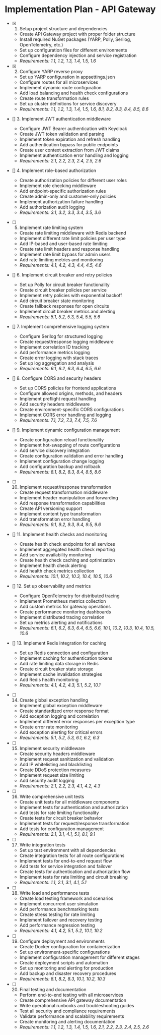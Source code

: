 # Implementation Plan - API Gateway

- [x] 1. Setup project structure and dependencies
  - Create API Gateway project with proper folder structure
  - Install required NuGet packages (YARP, Polly, Serilog, OpenTelemetry, etc.)
  - Set up configuration files for different environments
  - Configure dependency injection and service registration
  - _Requirements: 1.1, 1.2, 1.3, 1.4, 1.5, 1.6_

- [x] 2. Configure YARP reverse proxy
  - Set up YARP configuration in appsettings.json
  - Configure routes for all microservices
  - Implement dynamic route configuration
  - Add load balancing and health check configurations
  - Create route transformation rules
  - Set up cluster definitions for service discovery
  - _Requirements: 1.1, 1.2, 1.3, 1.4, 1.5, 1.6, 8.1, 8.2, 8.3, 8.4, 8.5, 8.6_

- [] 3. Implement JWT authentication middleware
  - Configure JWT Bearer authentication with Keycloak
  - Create JWT token validation and parsing
  - Implement token expiration and refresh handling
  - Add authentication bypass for public endpoints
  - Create user context extraction from JWT claims
  - Implement authentication error handling and logging
  - _Requirements: 2.1, 2.2, 2.3, 2.4, 2.5, 2.6_

- [] 4. Implement role-based authorization
  - Create authorization policies for different user roles
  - Implement role checking middleware
  - Add endpoint-specific authorization rules
  - Create admin-only and customer-only policies
  - Implement authorization failure handling
  - Add authorization audit logging
  - _Requirements: 3.1, 3.2, 3.3, 3.4, 3.5, 3.6_

- [ ] 5. Implement rate limiting system
  - Create rate limiting middleware with Redis backend
  - Implement different rate limit policies per user type
  - Add IP-based and user-based rate limiting
  - Create rate limit headers and response handling
  - Implement rate limit bypass for admin users
  - Add rate limiting metrics and monitoring
  - _Requirements: 4.1, 4.2, 4.3, 4.4, 4.5, 4.6_

- [] 6. Implement circuit breaker and retry policies
  - Set up Polly for circuit breaker functionality
  - Create circuit breaker policies per service
  - Implement retry policies with exponential backoff
  - Add circuit breaker state monitoring
  - Create fallback responses for open circuits
  - Implement circuit breaker metrics and alerting
  - _Requirements: 5.1, 5.2, 5.3, 5.4, 5.5, 5.6_

- [] 7. Implement comprehensive logging system
  - Configure Serilog for structured logging
  - Create request/response logging middleware
  - Implement correlation ID tracking
  - Add performance metrics logging
  - Create error logging with stack traces
  - Set up log aggregation and analysis
  - _Requirements: 6.1, 6.2, 6.3, 6.4, 6.5, 6.6_

- [] 8. Configure CORS and security headers
  - Set up CORS policies for frontend applications
  - Configure allowed origins, methods, and headers
  - Implement preflight request handling
  - Add security headers middleware
  - Create environment-specific CORS configurations
  - Implement CORS error handling and logging
  - _Requirements: 7.1, 7.2, 7.3, 7.4, 7.5, 7.6_

- [] 9. Implement dynamic configuration management
  - Create configuration reload functionality
  - Implement hot-swapping of route configurations
  - Add service discovery integration
  - Create configuration validation and error handling
  - Implement configuration change logging
  - Add configuration backup and rollback
  - _Requirements: 8.1, 8.2, 8.3, 8.4, 8.5, 8.6_

- [ ] 10. Implement request/response transformation
  - Create request transformation middleware
  - Implement header manipulation and forwarding
  - Add response transformation capabilities
  - Create API versioning support
  - Implement content type transformation
  - Add transformation error handling
  - _Requirements: 9.1, 9.2, 9.3, 9.4, 9.5, 9.6_

- [] 11. Implement health checks and monitoring
  - Create health check endpoints for all services
  - Implement aggregated health check reporting
  - Add service availability monitoring
  - Create health check caching and optimization
  - Implement health check alerting
  - Add health check metrics collection
  - _Requirements: 10.1, 10.2, 10.3, 10.4, 10.5, 10.6_

- [] 12. Set up observability and metrics
  - Configure OpenTelemetry for distributed tracing
  - Implement Prometheus metrics collection
  - Add custom metrics for gateway operations
  - Create performance monitoring dashboards
  - Implement distributed tracing correlation
  - Set up metrics alerting and notifications
  - _Requirements: 6.1, 6.2, 6.3, 6.4, 6.5, 6.6, 10.1, 10.2, 10.3, 10.4, 10.5, 10.6_

- [] 13. Implement Redis integration for caching
  - Set up Redis connection and configuration
  - Implement caching for authentication tokens
  - Add rate limiting data storage in Redis
  - Create circuit breaker state storage
  - Implement cache invalidation strategies
  - Add Redis health monitoring
  - _Requirements: 4.1, 4.2, 4.3, 5.1, 5.2, 10.1_

- [ ] 14. Create global exception handling
  - Implement global exception middleware
  - Create standardized error response format
  - Add exception logging and correlation
  - Implement different error responses per exception type
  - Create error rate monitoring
  - Add exception alerting for critical errors
  - _Requirements: 5.1, 5.2, 5.3, 6.1, 6.2, 6.3_

- [ ] 15. Implement security middleware
  - Create security headers middleware
  - Implement request sanitization and validation
  - Add IP whitelisting and blacklisting
  - Create DDoS protection measures
  - Implement request size limiting
  - Add security audit logging
  - _Requirements: 2.1, 2.2, 2.3, 4.1, 4.2, 4.3_

- [ ] 16. Write comprehensive unit tests
  - Create unit tests for all middleware components
  - Implement tests for authentication and authorization
  - Add tests for rate limiting functionality
  - Create tests for circuit breaker behavior
  - Implement tests for request/response transformation
  - Add tests for configuration management
  - _Requirements: 2.1, 3.1, 4.1, 5.1, 8.1, 9.1_

- [ ] 17. Write integration tests
  - Set up test environment with all dependencies
  - Create integration tests for all route configurations
  - Implement tests for end-to-end request flow
  - Add tests for service integration and failover
  - Create tests for authentication and authorization flow
  - Implement tests for rate limiting and circuit breaking
  - _Requirements: 1.1, 2.1, 3.1, 4.1, 5.1_

- [ ] 18. Write load and performance tests
  - Create load testing framework and scenarios
  - Implement concurrent user simulation
  - Add performance benchmarking tests
  - Create stress testing for rate limiting
  - Implement failover and recovery testing
  - Add performance regression testing
  - _Requirements: 4.1, 4.2, 5.1, 5.2, 10.1, 10.2_

- [ ] 19. Configure deployment and environments
  - Create Docker configuration for containerization
  - Set up environment-specific configurations
  - Implement configuration management for different stages
  - Create deployment scripts and automation
  - Set up monitoring and alerting for production
  - Add backup and disaster recovery procedures
  - _Requirements: 8.1, 8.2, 8.3, 10.1, 10.2, 10.3_

- [ ] 20. Final testing and documentation
  - Perform end-to-end testing with all microservices
  - Create comprehensive API gateway documentation
  - Write operational runbooks and troubleshooting guides
  - Test all security and compliance requirements
  - Validate performance and scalability requirements
  - Create monitoring and alerting documentation
  - _Requirements: 1.1, 1.2, 1.3, 1.4, 1.5, 1.6, 2.1, 2.2, 2.3, 2.4, 2.5, 2.6_